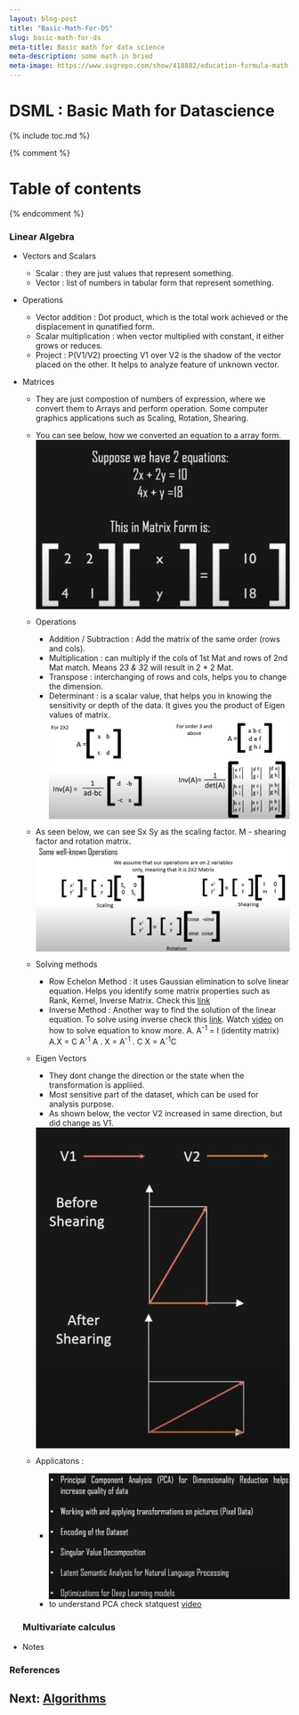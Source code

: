 ```yaml
---
layout: blog-post
title: "Basic-Math-For-DS"
slug: basic-math-for-ds
meta-title: Basic math for data science
meta-description: some math in bried
meta-image: https://www.svgrepo.com/show/418882/education-formula-math.svg
---
```


# DSML : Basic Math for Datascience

{% include toc.md %}

{% comment %} 
<!-- Not including since it is generated in the table TOC-->
Table of contents
=================

<!--ts-->
  <!-- + [Introduction](#introduction)
  + [keyterms](#keyterms) 
    * [complexity](#complexity)
    * [stable_unstable](#stable_unstable)
  + [data_structures](#ds)
    * [arrays](#arrays)
  + [algorithms](#sort-algorithms)
    + [sorting](#sort-algorithms)
      * [bubble_Sort](#bubble-sort)
  + [References](#references) -->
<!--te-->
{% endcomment %} 

### Linear Algebra
- Vectors and Scalars
  - Scalar : they are just values that represent something.
  - Vector : list of numbers in tabular form that represent something.
- Operations
  - Vector addition : Dot product, which is the total work achieved or the displacement in qunatified form.
  - Scalar multiplication : when vector multiplied with constant, it either grows or reduces.
  - Project : P(V1/V2) proecting V1 over V2 is the shadow of the vector placed on the other. It helps to analyze feature of unknown vector.

- Matrices
  - They are just compostion of numbers of expression, where we convert them to Arrays and perform operation. Some computer graphics applications such as Scaling, Rotation, Shearing.
  
  - You can see below, how we converted an equation to a array form. 
      <img src="/noteathon/images/bmath_1.png" align="center" title="MainScreen">
  - Operations
    - Addition / Subtraction : Add the matrix of the same order (rows and cols).
    - Multiplication : can multiply if the cols of 1st Mat and rows of 2nd Mat match. Means 2*3 & 3*2 will result in 2 * 2 Mat.
    - Transpose : interchanging of rows and cols, helps you to change the dimension.
    - Determinant : is a scalar value, that helps you in knowing the sensitivity or depth of the data. It gives you the product of Eigen values of matrix.
      <img src="/noteathon/images/bmath_2.png" align="center" title="MainScreen">
  - As seen below, we can see Sx Sy as the scaling factor. M - shearing factor and rotation matrix.
      <img src="/noteathon/images/bmath_3.png" align="center" title="MainScreen">
  - Solving methods
    - Row Echelon Method : it uses Gaussian elimination to solve linear equation. Helps you identify some matrix properties such as Rank, Kernel, Inverse Matrix. Check this [link](https://deepai.org/machine-learning-glossary-and-terms/row-echelon-form#:~:text=The%20major%20application%20of%20row,given%20the%20coefficients%20becomes%20evident.)
    - Inverse Method : Another way to find the solution of the linear equation. To solve using inverse check this [link](https://www.cuemath.com/algebra/inverse-of-a-matrix/). Watch [video](https://www.youtube.com/watch?v=Re1F4d24Fxc) on how to solve equation to know more.
      A. A<sup>-1</sup> = I (identity matrix)
      A.X = C
      A<sup>-1</sup> A . X = A<sup>-1</sup> . C
      X = A<sup>-1</sup>C
  - Eigen Vectors
    - They dont change the direction or the state when the transformation is appliied.
    - Most sensitive part of the dataset, which can be used for analysis purpose.
    - As shown below, the vector V2 increased in same direction, but did change as V1.
    <img src="/noteathon/images/bmath_4.png" align="center" title="MainScreen">
  - Applicatons :
    - <img src="/noteathon/images/bmath_5.png" align="center" title="MainScreen">
    - to understand PCA check statquest [video](https://www.youtube.com/watch?v=HMOI_lkzW08)
  
  ### Multivariate calculus
    
- Notes

### References



## Next: [Algorithms](/noteathon/java-ds-algo)
